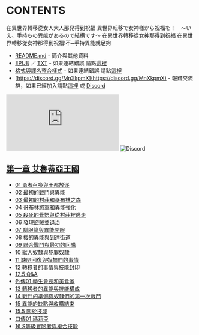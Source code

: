 # CONTENTS

在異世界轉移從女人大人那兒得到祝福
異世界転移で女神様から祝福を！　～いえ、手持ちの異能があるので結構です～
在異世界轉移從女神那得到祝福
在異世界轉移從女神那得到祝福!不~手持異能就足夠


- [README.md](README.md) - 簡介與其他資料
- [EPUB](https://gitlab.com/demonovel/epub-txt/blob/master/mirronight/%E5%9C%A8%E7%95%B0%E4%B8%96%E7%95%8C%E8%BD%89%E7%A7%BB%E5%BE%9E%E5%A5%B3%E4%BA%BA%E5%A4%A7%E4%BA%BA%E9%82%A3%E5%85%92%E5%BE%97%E5%88%B0%E7%A5%9D%E7%A6%8F.epub) ／ [TXT](https://gitlab.com/demonovel/epub-txt/blob/master/mirronight/out/%E5%9C%A8%E7%95%B0%E4%B8%96%E7%95%8C%E8%BD%89%E7%A7%BB%E5%BE%9E%E5%A5%B3%E4%BA%BA%E5%A4%A7%E4%BA%BA%E9%82%A3%E5%85%92%E5%BE%97%E5%88%B0%E7%A5%9D%E7%A6%8F.out.txt) - 如果連結錯誤 請點[這裡](https://gitlab.com/demonovel/epub-txt/blob/master)
- [格式與譯名整合樣式](https://github.com/bluelovers/node-novel/blob/master/lib/locales/%E5%9C%A8%E7%95%B0%E4%B8%96%E7%95%8C%E8%BD%89%E7%A7%BB%E5%BE%9E%E5%A5%B3%E4%BA%BA%E5%A4%A7%E4%BA%BA%E9%82%A3%E5%85%92%E5%BE%97%E5%88%B0%E7%A5%9D%E7%A6%8F.ts) - 如果連結錯誤 請點[這裡](https://github.com/bluelovers/node-novel/tree/master/lib/locales)
- [https://discord.gg/MnXkpmX](https://discord.gg/MnXkpmX) - 報錯交流群，如果已經加入請點[這裡](https://discordapp.com/channels/467794087769014273/467794088285175809) 或 [Discord](https://discordapp.com/channels/@me)


![導航目錄](https://chart.apis.google.com/chart?cht=qr&chs=150x150&chl=https://gitee.com/bluelovers/novel/tree/master/mirronight/在異世界轉移從女人大人那兒得到祝福/導航目錄.md)  ![Discord](https://chart.apis.google.com/chart?cht=qr&chs=150x150&chl=https://discord.gg/MnXkpmX)




## [第一章 艾魯蒂亞王國](%E7%AC%AC%E4%B8%80%E7%AB%A0%20%E8%89%BE%E9%AD%AF%E8%92%82%E4%BA%9E%E7%8E%8B%E5%9C%8B)

- [01 勇者召喚與王都放逐](%E7%AC%AC%E4%B8%80%E7%AB%A0%20%E8%89%BE%E9%AD%AF%E8%92%82%E4%BA%9E%E7%8E%8B%E5%9C%8B/0001_01%20%E5%8B%87%E8%80%85%E5%8F%AC%E5%96%9A%E8%88%87%E7%8E%8B%E9%83%BD%E6%94%BE%E9%80%90.txt)
- [02 最初的戰鬥與異能](%E7%AC%AC%E4%B8%80%E7%AB%A0%20%E8%89%BE%E9%AD%AF%E8%92%82%E4%BA%9E%E7%8E%8B%E5%9C%8B/0002_02%20%E6%9C%80%E5%88%9D%E7%9A%84%E6%88%B0%E9%AC%A5%E8%88%87%E7%95%B0%E8%83%BD.txt)
- [03 最初的村莊和哥布林之森](%E7%AC%AC%E4%B8%80%E7%AB%A0%20%E8%89%BE%E9%AD%AF%E8%92%82%E4%BA%9E%E7%8E%8B%E5%9C%8B/0003_03%20%E6%9C%80%E5%88%9D%E7%9A%84%E6%9D%91%E8%8E%8A%E5%92%8C%E5%93%A5%E5%B8%83%E6%9E%97%E4%B9%8B%E6%A3%AE.txt)
- [04 哥布林將軍和異能強化](%E7%AC%AC%E4%B8%80%E7%AB%A0%20%E8%89%BE%E9%AD%AF%E8%92%82%E4%BA%9E%E7%8E%8B%E5%9C%8B/0004_04%20%E5%93%A5%E5%B8%83%E6%9E%97%E5%B0%87%E8%BB%8D%E5%92%8C%E7%95%B0%E8%83%BD%E5%BC%B7%E5%8C%96.txt)
- [05 殺死的覺悟與從村莊裡逃走](%E7%AC%AC%E4%B8%80%E7%AB%A0%20%E8%89%BE%E9%AD%AF%E8%92%82%E4%BA%9E%E7%8E%8B%E5%9C%8B/0005_05%20%E6%AE%BA%E6%AD%BB%E7%9A%84%E8%A6%BA%E6%82%9F%E8%88%87%E5%BE%9E%E6%9D%91%E8%8E%8A%E8%A3%A1%E9%80%83%E8%B5%B0.txt)
- [06 發現盜賊並退治](%E7%AC%AC%E4%B8%80%E7%AB%A0%20%E8%89%BE%E9%AD%AF%E8%92%82%E4%BA%9E%E7%8E%8B%E5%9C%8B/0006_06%20%E7%99%BC%E7%8F%BE%E7%9B%9C%E8%B3%8A%E4%B8%A6%E9%80%80%E6%B2%BB.txt)
- [07 馴服龍與異能開眼](%E7%AC%AC%E4%B8%80%E7%AB%A0%20%E8%89%BE%E9%AD%AF%E8%92%82%E4%BA%9E%E7%8E%8B%E5%9C%8B/0007_07%20%E9%A6%B4%E6%9C%8D%E9%BE%8D%E8%88%87%E7%95%B0%E8%83%BD%E9%96%8B%E7%9C%BC.txt)
- [08 櫻的異能與到達街道](%E7%AC%AC%E4%B8%80%E7%AB%A0%20%E8%89%BE%E9%AD%AF%E8%92%82%E4%BA%9E%E7%8E%8B%E5%9C%8B/0008_08%20%E6%AB%BB%E7%9A%84%E7%95%B0%E8%83%BD%E8%88%87%E5%88%B0%E9%81%94%E8%A1%97%E9%81%93.txt)
- [09 聯合戰鬥與最初的回購](%E7%AC%AC%E4%B8%80%E7%AB%A0%20%E8%89%BE%E9%AD%AF%E8%92%82%E4%BA%9E%E7%8E%8B%E5%9C%8B/0009_09%20%E8%81%AF%E5%90%88%E6%88%B0%E9%AC%A5%E8%88%87%E6%9C%80%E5%88%9D%E7%9A%84%E5%9B%9E%E8%B3%BC.txt)
- [10 獸人奴隸與犯罪奴隸](%E7%AC%AC%E4%B8%80%E7%AB%A0%20%E8%89%BE%E9%AD%AF%E8%92%82%E4%BA%9E%E7%8E%8B%E5%9C%8B/0010_10%20%E7%8D%B8%E4%BA%BA%E5%A5%B4%E9%9A%B8%E8%88%87%E7%8A%AF%E7%BD%AA%E5%A5%B4%E9%9A%B8.txt)
- [11 缺陷回復與奴隸們的事情](%E7%AC%AC%E4%B8%80%E7%AB%A0%20%E8%89%BE%E9%AD%AF%E8%92%82%E4%BA%9E%E7%8E%8B%E5%9C%8B/0011_11%20%E7%BC%BA%E9%99%B7%E5%9B%9E%E5%BE%A9%E8%88%87%E5%A5%B4%E9%9A%B8%E5%80%91%E7%9A%84%E4%BA%8B%E6%83%85.txt)
- [12 轉移者的事情與技能封印](%E7%AC%AC%E4%B8%80%E7%AB%A0%20%E8%89%BE%E9%AD%AF%E8%92%82%E4%BA%9E%E7%8E%8B%E5%9C%8B/0012_12%20%E8%BD%89%E7%A7%BB%E8%80%85%E7%9A%84%E4%BA%8B%E6%83%85%E8%88%87%E6%8A%80%E8%83%BD%E5%B0%81%E5%8D%B0.txt)
- [12.5 Q&A](%E7%AC%AC%E4%B8%80%E7%AB%A0%20%E8%89%BE%E9%AD%AF%E8%92%82%E4%BA%9E%E7%8E%8B%E5%9C%8B/0013_12.5%20Q%26A.txt)
- [外傳01 學生會長和美食家](%E7%AC%AC%E4%B8%80%E7%AB%A0%20%E8%89%BE%E9%AD%AF%E8%92%82%E4%BA%9E%E7%8E%8B%E5%9C%8B/0014_%E5%A4%96%E5%82%B301%20%E5%AD%B8%E7%94%9F%E6%9C%83%E9%95%B7%E5%92%8C%E7%BE%8E%E9%A3%9F%E5%AE%B6.txt)
- [13 轉移者的異能與技能構成](%E7%AC%AC%E4%B8%80%E7%AB%A0%20%E8%89%BE%E9%AD%AF%E8%92%82%E4%BA%9E%E7%8E%8B%E5%9C%8B/0015_13%20%E8%BD%89%E7%A7%BB%E8%80%85%E7%9A%84%E7%95%B0%E8%83%BD%E8%88%87%E6%8A%80%E8%83%BD%E6%A7%8B%E6%88%90.txt)
- [14 戰鬥的準備與奴隸們的第一次戰鬥](%E7%AC%AC%E4%B8%80%E7%AB%A0%20%E8%89%BE%E9%AD%AF%E8%92%82%E4%BA%9E%E7%8E%8B%E5%9C%8B/0016_14%20%E6%88%B0%E9%AC%A5%E7%9A%84%E6%BA%96%E5%82%99%E8%88%87%E5%A5%B4%E9%9A%B8%E5%80%91%E7%9A%84%E7%AC%AC%E4%B8%80%E6%AC%A1%E6%88%B0%E9%AC%A5.txt)
- [15 異能的缺點與收購結束](%E7%AC%AC%E4%B8%80%E7%AB%A0%20%E8%89%BE%E9%AD%AF%E8%92%82%E4%BA%9E%E7%8E%8B%E5%9C%8B/0017_15%20%E7%95%B0%E8%83%BD%E7%9A%84%E7%BC%BA%E9%BB%9E%E8%88%87%E6%94%B6%E8%B3%BC%E7%B5%90%E6%9D%9F.txt)
- [15.5 關於技能](%E7%AC%AC%E4%B8%80%E7%AB%A0%20%E8%89%BE%E9%AD%AF%E8%92%82%E4%BA%9E%E7%8E%8B%E5%9C%8B/0018_15.5%20%E9%97%9C%E6%96%BC%E6%8A%80%E8%83%BD.txt)
- [口傳01 瑪莉亞](%E7%AC%AC%E4%B8%80%E7%AB%A0%20%E8%89%BE%E9%AD%AF%E8%92%82%E4%BA%9E%E7%8E%8B%E5%9C%8B/0019_%E5%8F%A3%E5%82%B301%20%E7%91%AA%E8%8E%89%E4%BA%9E.txt)
- [16 S等級冒險者與複合技能](%E7%AC%AC%E4%B8%80%E7%AB%A0%20%E8%89%BE%E9%AD%AF%E8%92%82%E4%BA%9E%E7%8E%8B%E5%9C%8B/0020_16%20S%E7%AD%89%E7%B4%9A%E5%86%92%E9%9A%AA%E8%80%85%E8%88%87%E8%A4%87%E5%90%88%E6%8A%80%E8%83%BD.txt)

